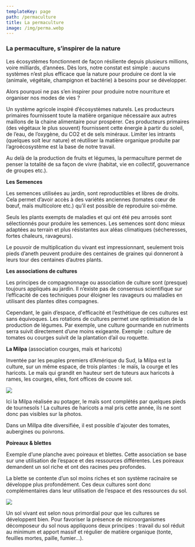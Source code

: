 ```yaml
---
templateKey: page
path: /permaculture
title: La permaculture
image: /img/perma.webp
---
```

<!--StartFragment-->

### La permaculture, s’inspirer de la nature

Les écosystèmes fonctionnent de façon résiliente depuis plusieurs millions, voire milliards, d’années. Dès lors, notre constat est simple : aucuns systèmes n’est plus efficace que la nature pour produire ce dont la vie (animale, végétale, champignon et bactérie) à besoins pour se développer.

Alors pourquoi ne pas s’en inspirer pour produire notre nourriture et organiser nos modes de vies ?

Un système agricole inspiré d’écosystèmes naturels. Les producteurs primaires fournissent toute la matière organique nécessaire aux autres maillons de la chaine alimentaire pour prospérer. Ces producteurs primaires (des végétaux le plus souvent) fournissent cette énergie à partir du soleil, de l’eau, de l’oxygène, du CO2 et de sels minéraux. Limiter les intrants (quelques soit leur nature) et réutiliser la matière organique produite par l’agroécosystème est la base de notre travail.

Au delà de la production de fruits et légumes, la permaculture permet de penser la totalité de sa façon de vivre (habitat, vie en collectif, gouvernance de groupes etc.).

<!--EndFragment-->



**Les Semences** 

Les semences utilisées au jardin, sont reproductibles et
libres de droits.
Cela permet d’avoir accès à des variétés
anciennes (tomates cœur de bœuf, maïs multicolore etc.) qu’il
est possible de reproduire soi-même.

Seuls les plants exempts de maladies et qui ont été peu arrosés
sont sélectionnés pour produire les semences.
Les semences sont donc mieux adaptées au terrain et plus
résistantes aux aléas climatiques (sécheresses, fortes
chaleurs, ravageurs).

Le pouvoir de multiplication du vivant est impressionnant,
seulement trois pieds d’aneth peuvent produire des centaines
de graines qui donneront à leurs tour des centaines d’autres
plants.

**Les associations de cultures** 

Les principes de compagnonnage ou association de
culture sont (presque) toujours appliqués au jardin. Il n’existe
pas de consensus scientifique sur l’efficacité de ces techniques
pour éloigner les ravageurs ou maladies en utilisant des plantes dites
compagnes.

Cependant, le gain d’espace, d'efficacité et l’esthétique de ces cultures est
sans équivoques. Les rotations de cultures permet une optimisation de la production de légumes. Par
exemple, une culture gourmande en nutriments serra suivit directement d’une
moins exigeante. Exemple : culture de tomates ou courges suivit de la plantation
d’ail ou roquette.

   **La Milpa** (association courges, maïs et haricots) 

<!--StartFragment-->

Inventée par les peuples premiers d’Amérique du Sud, la Milpa est la culture, sur un même espace, de trois plantes : le maïs, la courge et les haricots. Le maïs qui grandit en hauteur sert de tuteurs aux haricots à rames, les courges, elles, font offices de couvre sol.

![](/img/milpa.jpg)

Ici la Milpa réalisée au potager, le maïs sont complétés par quelques pieds de tournesols ! La cultures de haricots a mal pris cette année, ils ne sont donc pas visibles sur la photos.

<!--EndFragment-->

Dans un Millpa dite diversifiée, il est possible d'ajouter des tomates, aubergines ou poivrons. 

   **Poireaux & blettes** 

<!--StartFragment-->

Exemple d’une planche avec poireaux et blettes. Cette association se base sur une utilisation de l’espace et des ressources différentes. Les poireaux demandent un sol riche et ont des racines peu profondes.

La blette se contente d’un sol moins riches et son système racinaire se développe plus profondément. Ces deux cultures sont donc complémentaires dans leur utilisation de l’espace et des ressources du sol.

<!--EndFragment-->

![](/img/perma.webp)

Un sol vivant est selon nous primordial pour que les cultures se développent
bien. Pour favoriser la présence de microorganismes décomposeur du sol nous
appliquons deux principes : travail du sol réduit au minimum et apport massif et
régulier de matière organique (tonte, feuilles mortes, paille, fumier…).